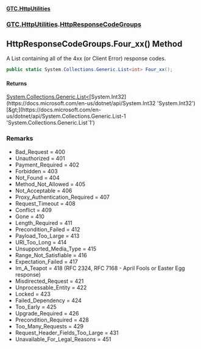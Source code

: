 #### [GTC.HttpUtilities](GTC.HttpUtilities.md 'GTC.HttpUtilities')
### [GTC.HttpUtilities](GTC.HttpUtilities.md#GTC.HttpUtilities 'GTC.HttpUtilities').[HttpResponseCodeGroups](GTC.HttpUtilities.md#GTC.HttpUtilities.HttpResponseCodeGroups 'GTC.HttpUtilities.HttpResponseCodeGroups')

## HttpResponseCodeGroups.Four_xx() Method

A List containing all of the 4xx (or Client Error) response codes.

```csharp
public static System.Collections.Generic.List<int> Four_xx();
```

#### Returns
[System.Collections.Generic.List&lt;](https://docs.microsoft.com/en-us/dotnet/api/System.Collections.Generic.List-1 'System.Collections.Generic.List`1')[System.Int32](https://docs.microsoft.com/en-us/dotnet/api/System.Int32 'System.Int32')[&gt;](https://docs.microsoft.com/en-us/dotnet/api/System.Collections.Generic.List-1 'System.Collections.Generic.List`1')

### Remarks
- Bad_Request = 400  
- Unauthorized = 401  
- Payment_Required = 402  
- Forbidden = 403  
- Not_Found = 404  
- Method_Not_Allowed = 405  
- Not_Acceptable = 406  
- Proxy_Authentication_Required = 407  
- Request_Timeout = 408  
- Conflict = 409  
- Gone = 410  
- Length_Required = 411  
- Precondition_Failed = 412  
- Payload_Too_Large = 413  
- URI_Too_Long = 414  
- Unsupported_Media_Type = 415  
- Range_Not_Satisfiable = 416  
- Expectation_Failed = 417  
- Im_A_Teapot = 418 (RFC 2324, RFC 7168 - April Fools or Easter Egg response)  
- Misdirected_Request = 421  
- Unprocessable_Entity = 422  
- Locked = 423  
- Failed_Dependency = 424  
- Too_Early = 425  
- Upgrade_Required = 426  
- Precondition_Required = 428  
- Too_Many_Requests = 429  
- Request_Header_Fields_Too_Large = 431  
- Unavailable_For_Legal_Reasons = 451